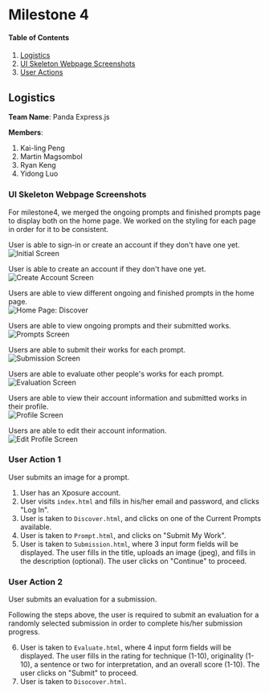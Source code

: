 # Milestone 4

#### Table of Contents
1. [Logistics](#Logistics)
2. [UI Skeleton Webpage Screenshots](#Skeleton)
3. [User Actions](#UserActions)

<a name="Logistics"></a>

## Logistics
**Team Name**: Panda Express.js<br>

**Members**:
1. Kai-ling Peng
2. Martin Magsombol
3. Ryan Keng
4. Yidong Luo

<a name="Skeleton"></a>

### UI Skeleton Webpage Screenshots

For milestone4, we merged the ongoing prompts and finished prompts page to display both on the home page. We worked on the styling for each page in order for it to be consistent.

User is able to sign-in or create an account if they don't have one yet.<br>
![Initial Screen](./milestones/assets/milestone4/signin.png)<br>

User is able to create an account if they don't have one yet.<br>
![Create Account Screen](milestones/assets/milestone4/createaccount.png)<br>

Users are able to view different ongoing and finished prompts in the home page.<br>
![Home Page: Discover](milestones/assets/milestone4/discover.png)<br>

Users are able to view ongoing prompts and their submitted works.<br>
![Prompts Screen](milestones/assets/milestone4/prompt.png)<br>

Users are able to submit their works for each prompt.<br>
![Submission Screen](milestones/assets/milestone4/submission.png)<br>

Users are able to evaluate other people's works for each prompt.<br>
![Evaluation Screen](milestones/assets/milestone4/evaluate.png)<br>

Users are able to view their account information and submitted works in their profile.<br>
![Profile Screen](milestones/assets/milestone4/profile.png)<br>

Users are able to edit their account information.<br>
![Edit Profile Screen](milestones/assets/milestone4/editprofile.png)<br>


<a name="UserActions"></a>

### User Action 1
User submits an image for a prompt.

1. User has an Xposure account.
2. User visits `index.html` and fills in his/her email and password, and clicks "Log In".
3. User is taken to `Discover.html`, and clicks on one of the Current Prompts available.
4. User is taken to `Prompt.html`, and clicks on "Submit My Work".
5. User is taken to `Submission.html`, where 3 input form fields will be displayed. The user fills in the title, uploads an image (jpeg), and fills in the description (optional). The user clicks on "Continue" to proceed.

### User Action 2
User submits an evaluation for a submission.

Following the steps above, the user is required to submit an evaluation for a randomly selected submission in order to complete his/her submission progress.

6. User is taken to `Evaluate.html`, where 4 input form fields will be displayed. The user fills in the rating for technique (1-10), originality (1-10), a sentence or two for interpretation, and an overall score (1-10). The user clicks on "Submit" to proceed.
7. User is taken to `Disocover.html`.
